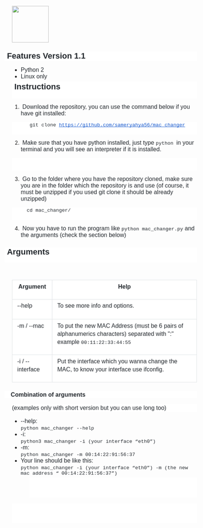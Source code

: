 <img src="https://i.ibb.co/zVqQbym/oie-f-IVAi-Ot-Ik-K4e.png" width="100"> </a>

<h3 style="line-height: 1.2; margin-left: -15pt; background-color: #ffffff; margin-top: 18pt; margin-bottom: 12pt;"><strong><span style="font-size: 16.5pt; font-family: Arial; color: #24292e; background-color: transparent; font-variant: normal; text-decoration: none; vertical-align: baseline; white-space: pre-wrap;"> Fea</span></strong><strong style="font-size: 14px;"><span style="font-size: 16.5pt; font-family: Arial; color: #24292e; background-color: transparent; font-variant: normal; text-decoration: none; vertical-align: baseline; white-space: pre-wrap;">tures Version 1.1</span></strong></h3>
<ul style="margin-top: 0pt; margin-bottom: 0pt;">
<li><span style="font-size: 12pt; font-family: Arial; color: #24292e; background-color: transparent; font-weight: 400; font-variant: normal; text-decoration: none; vertical-align: baseline; white-space: pre-wrap;">Python 2</span></li>
<li><span style="font-size: 12pt; font-family: Arial; color: #24292e; background-color: transparent; font-weight: 400; font-variant: normal; text-decoration: none; vertical-align: baseline; white-space: pre-wrap;">Linux only</span></li>
</ul>
<p style="line-height: 1.38; background-color: #ffffff; margin-top: 3pt; margin-bottom: 0pt; padding: 0pt 0pt 12pt 0pt;"><strong><span style="font-size: 16.5pt; font-family: Arial; color: #24292e; background-color: transparent; font-variant: normal; text-decoration: none; vertical-align: baseline; white-space: pre-wrap;"> Instru</span></strong><strong><span style="font-size: 16.5pt; font-family: Arial; color: #24292e; background-color: transparent; font-variant: normal; text-decoration: none; vertical-align: baseline; white-space: pre-wrap;">ctions</span></strong></p>
<ol>
<li><span style="font-size: 12pt; font-family: Arial; color: #24292e; background-color: transparent; font-weight: 400; font-variant: normal; text-decoration: none; vertical-align: baseline; white-space: pre-wrap;"> Download the repository, you can use the command below if you have git installed:</span></li>
</ol>
<p style="line-height: 1.38; background-color: #ffffff; margin-top: 0pt; margin-bottom: 0pt; padding: 0pt 0pt 12pt 0pt;"><code><span style="font-size: 10pt; font-family: 'Courier New'; color: #24292e; background-color: transparent; font-weight: 400; font-variant: normal; text-decoration: none; vertical-align: baseline; white-space: pre-wrap;">      git clone </span><a style="text-decoration: none;" href="https://github.com/sameryahya56/mac_changer"><span style="font-size: 10pt; font-family: 'Courier New'; color: #1155cc; background-color: transparent; font-weight: 400; font-variant: normal; text-decoration: underline; -webkit-text-decoration-skip: none; text-decoration-skip-ink: none; vertical-align: baseline; white-space: pre-wrap;">https://github.com/sameryahya56/mac_changer</span></a></code></p>
<ol start="2">
<li><span style="font-size: 12pt; font-family: Arial; color: #24292e; background-color: transparent; font-weight: 400; font-variant: normal; text-decoration: none; vertical-align: baseline; white-space: pre-wrap;"> Make sure that you have python installed, just type <code><span style="font-family: 'courier new', courier; font-size: 10pt;">python </span></code>in your terminal and you will see an interpreter if it is installed.</span></li>
</ol>
<p style="line-height: 1.38; background-color: #ffffff; margin-top: 0pt; margin-bottom: 0pt; padding: 0pt 0pt 12pt 0pt;">&nbsp;</p>
<ol start="3">
<li><span style="font-size: 12pt; font-family: Arial; color: #24292e; background-color: transparent; font-weight: 400; font-variant: normal; text-decoration: none; vertical-align: baseline; white-space: pre-wrap;"> Go to the folder where you have the repository cloned, make sure you are in the folder which the repository is and use (of course, it must be unzipped if you used git clone it should be already unzipped)</span></li>
</ol>
<p style="line-height: 1.38; background-color: #ffffff; margin-top: 0pt; margin-bottom: 0pt; padding: 0pt 0pt 12pt 0pt;"><code><span style="font-size: 10pt; font-family: 'Courier New'; color: #24292e; background-color: transparent; font-weight: 400; font-variant: normal; text-decoration: none; vertical-align: baseline; white-space: pre-wrap;">     cd mac_changer/</span></code></p>
<ol start="4">
<li><span style="font-size: 12pt; font-family: Arial; color: #24292e; background-color: transparent; font-weight: 400; font-variant: normal; text-decoration: none; vertical-align: baseline; white-space: pre-wrap;"> Now you have to run the program like </span><code><span style="font-size: 10pt; font-family: 'Courier New'; color: #24292e; background-color: transparent; font-weight: 400; font-variant: normal; text-decoration: none; vertical-align: baseline; white-space: pre-wrap;">python mac_changer.py</span></code><span style="font-size: 12pt; font-family: Arial; color: #24292e; background-color: transparent; font-weight: 400; font-variant: normal; text-decoration: none; vertical-align: baseline; white-space: pre-wrap;"> and the arguments (check the section below)</span></li>
</ol>
<h3 style="line-height: 1.2; margin-left: -15pt; background-color: #ffffff; margin-top: 18pt; margin-bottom: 0pt; padding: 0pt 0pt 12pt 0pt;"><strong><span style="font-size: 16.5pt; font-family: Arial; color: #24292e; background-color: transparent; font-variant: normal; text-decoration: none; vertical-align: baseline; white-space: pre-wrap;"> Arguments</span></strong></h3>
<p>&nbsp;</p>
<table style="border: none; border-collapse: collapse;">
<tbody>
<tr style="height: 25pt;">
<td style="vertical-align: top; background-color: #ffffff; padding: 5pt 10pt 5pt 10pt; overflow: hidden; overflow-wrap: break-word; border: solid #dfe2e5 0.75pt;">
<p style="line-height: 1.38; text-align: center; margin-top: 0pt; margin-bottom: 12pt;"><strong><span style="font-size: 12pt; font-family: Arial; color: #24292e; background-color: transparent; font-variant: normal; text-decoration: none; vertical-align: baseline; white-space: pre-wrap;">Argument</span></strong></p>
</td>
<td style="vertical-align: top; background-color: #ffffff; padding: 5pt 10pt 5pt 10pt; overflow: hidden; overflow-wrap: break-word; border: solid #dfe2e5 0.75pt;">
<p style="line-height: 1.38; text-align: center; margin-top: 0pt; margin-bottom: 12pt;"><strong><span style="font-size: 12pt; font-family: Arial; color: #24292e; background-color: transparent; font-variant: normal; text-decoration: none; vertical-align: baseline; white-space: pre-wrap;">Help</span></strong></p>
</td>
</tr>
<tr style="height: 41pt;">
<td style="vertical-align: top; background-color: #ffffff; padding: 5pt 10pt 5pt 10pt; overflow: hidden; overflow-wrap: break-word; border: solid #dfe2e5 0.75pt;">
<p style="line-height: 1.38; margin-top: 0pt; margin-bottom: 12pt;"><span style="font-size: 12pt; font-family: Arial; color: #24292e; background-color: transparent; font-weight: 400; font-variant: normal; text-decoration: none; vertical-align: baseline; white-space: pre-wrap;">--help</span></p>
</td>
<td style="vertical-align: top; background-color: #ffffff; padding: 5pt 10pt 5pt 10pt; overflow: hidden; overflow-wrap: break-word; border: solid #dfe2e5 0.75pt;">
<p style="line-height: 1.38; margin-top: 0pt; margin-bottom: 12pt;"><span style="font-size: 12pt; font-family: Arial; color: #24292e; background-color: transparent; font-weight: 400; font-variant: normal; text-decoration: none; vertical-align: baseline; white-space: pre-wrap;">To see more info and options.</span></p>
</td>
</tr>
<tr style="height: 41pt;">
<td style="vertical-align: top; background-color: #ffffff; padding: 5pt 10pt 5pt 10pt; overflow: hidden; overflow-wrap: break-word; border: solid #dfe2e5 0.75pt;">
<p style="line-height: 1.38; margin-top: 0pt; margin-bottom: 12pt;"><span style="font-size: 12pt; font-family: Arial; color: #24292e; background-color: transparent; font-weight: 400; font-variant: normal; text-decoration: none; vertical-align: baseline; white-space: pre-wrap;">-m / --mac</span></p>
</td>
<td style="vertical-align: top; background-color: #ffffff; padding: 5pt 10pt 5pt 10pt; overflow: hidden; overflow-wrap: break-word; border: solid #dfe2e5 0.75pt;">
<p style="line-height: 1.38; margin-top: 0pt; margin-bottom: 12pt;"><span style="font-size: 12pt; font-family: Arial; color: #24292e; background-color: transparent; font-weight: 400; font-variant: normal; text-decoration: none; vertical-align: baseline; white-space: pre-wrap;">To put the new MAC Address (must be 6 pairs of alphanumerics characters) separated with ":" example </span><code><span style="font-size: 10pt; font-family: 'Courier New'; color: #24292e; background-color: transparent; font-weight: 400; font-variant: normal; text-decoration: none; vertical-align: baseline; white-space: pre-wrap;">00:11:22:33:44:55</span></code></p>
</td>
</tr>
<tr style="height: 41pt;">
<td style="vertical-align: top; background-color: #ffffff; padding: 5pt 10pt 5pt 10pt; overflow: hidden; overflow-wrap: break-word; border: solid #dfe2e5 0.75pt;">
<p style="line-height: 1.38; margin-top: 0pt; margin-bottom: 12pt;"><span style="font-size: 12pt; font-family: Arial; color: #24292e; background-color: transparent; font-weight: 400; font-variant: normal; text-decoration: none; vertical-align: baseline; white-space: pre-wrap;">-i / --interface</span></p>
</td>
<td style="vertical-align: top; background-color: #ffffff; padding: 5pt 10pt 5pt 10pt; overflow: hidden; overflow-wrap: break-word; border: solid #dfe2e5 0.75pt;">
<p style="line-height: 1.38; margin-top: 0pt; margin-bottom: 12pt;"><span style="font-size: 12pt; font-family: Arial; color: #24292e; background-color: transparent; font-weight: 400; font-variant: normal; text-decoration: none; vertical-align: baseline; white-space: pre-wrap;">Put the interface which you wanna change the MAC, to know your interface use ifconfig.</span></p>
</td>
</tr>
</tbody>
</table>
<h4 style="line-height: 1.2; margin-left: -15pt; background-color: #ffffff; margin-top: 18pt; margin-bottom: 12pt;">&nbsp; &nbsp; &nbsp;<strong><span style="font-size: 12pt; font-family: Arial; color: #24292e; background-color: transparent; font-variant: normal; text-decoration: none; vertical-align: baseline; white-space: pre-wrap;">Combination of arguments</span></strong></h4>
<p style="line-height: 1.38; background-color: #ffffff; margin-top: 0pt; margin-bottom: 12pt;"><span style="font-size: 12pt; font-family: Arial; color: #24292e; background-color: transparent; font-weight: 400; font-variant: normal; text-decoration: none; vertical-align: baseline; white-space: pre-wrap;">(examples only with short version but you can use long too)</span></p>
<ul style="margin-top: 0pt; margin-bottom: 0pt;">
<li><span style="font-size: 12pt; font-family: Arial; color: #24292e; background-color: transparent; font-weight: 400; font-variant: normal; text-decoration: none; vertical-align: baseline; white-space: pre-wrap;">--help:</span><span style="font-size: 12pt; font-family: Arial; color: #24292e; background-color: transparent; font-weight: 400; font-variant: normal; text-decoration: none; vertical-align: baseline; white-space: pre-wrap;"><br /></span><code><span style="font-size: 10pt; font-family: 'Courier New'; color: #24292e; background-color: transparent; font-weight: 400; font-variant: normal; text-decoration: none; vertical-align: baseline; white-space: pre-wrap;">python mac_changer --help</span></code></li>
<li><span style="font-size: 12pt; font-family: Arial; color: #24292e; background-color: transparent; font-weight: 400; font-variant: normal; text-decoration: none; vertical-align: baseline; white-space: pre-wrap;">-i:</span><span style="font-size: 12pt; font-family: Arial; color: #24292e; background-color: transparent; font-weight: 400; font-variant: normal; text-decoration: none; vertical-align: baseline; white-space: pre-wrap;"><br /></span><code><span style="font-size: 10pt; font-family: 'Courier New'; color: #24292e; background-color: transparent; font-weight: 400; font-variant: normal; text-decoration: none; vertical-align: baseline; white-space: pre-wrap;">python3 mac_changer -i (your interface &ldquo;eth0&rdquo;)</span></code></li>
<li><span style="font-size: 12pt; font-family: Arial; color: #24292e; background-color: transparent; font-weight: 400; font-variant: normal; text-decoration: none; vertical-align: baseline; white-space: pre-wrap;">-m:</span><span style="font-size: 12pt; font-family: Arial; color: #24292e; background-color: transparent; font-weight: 400; font-variant: normal; text-decoration: none; vertical-align: baseline; white-space: pre-wrap;"><br /></span><code><span style="font-size: 10pt; font-family: 'Courier New'; color: #24292e; background-color: transparent; font-weight: 400; font-variant: normal; text-decoration: none; vertical-align: baseline; white-space: pre-wrap;">python mac_changer -m 00:14:22:91:56:37</span><span style="font-size: 12pt; font-family: Arial; color: #24292e; background-color: transparent; font-weight: 400; font-variant: normal; text-decoration: none; vertical-align: baseline; white-space: pre-wrap;">&nbsp;</span></code></li>
<li><span style="font-size: 12pt; font-family: Arial; color: #24292e; background-color: transparent; font-weight: 400; font-variant: normal; text-decoration: none; vertical-align: baseline; white-space: pre-wrap;">Your line should be like this:</span><span style="font-size: 12pt; font-family: Arial; color: #24292e; background-color: transparent; font-weight: 400; font-variant: normal; text-decoration: none; vertical-align: baseline; white-space: pre-wrap;"><br /></span><code><span style="font-size: 10pt; font-family: 'Courier New'; color: #24292e; background-color: transparent; font-weight: 400; font-variant: normal; text-decoration: none; vertical-align: baseline; white-space: pre-wrap;">python mac_changer -i (your interface &ldquo;eth0&rdquo;) -m (the new mac address &ldquo;</span> <span style="font-size: 10pt; font-family: 'Courier New'; color: #24292e; background-color: transparent; font-weight: 400; font-variant: normal; text-decoration: none; vertical-align: baseline; white-space: pre-wrap;">00:14:22:91:56:37&rdquo;)</span></code></li>
</ul>
<p style="line-height: 1.38; margin-left: 36pt; background-color: #ffffff; margin-top: 3pt; margin-bottom: 0pt; padding: 0pt 0pt 12pt 0pt;">&nbsp;</p>
<p style="line-height: 1.38; margin-left: 36pt; background-color: #ffffff; margin-top: 0pt; margin-bottom: 12pt; padding: -9pt 0pt 0pt 0pt;"><span style="font-size: 10pt; font-family: Comfortaa,cursive; color: #24292e; background-color: transparent; font-weight: 400; font-variant: normal; text-decoration: none; vertical-align: baseline; white-space: pre-wrap;">&nbsp;</span></p>
<p style="line-height: 1.38; background-color: #ffffff; margin-top: 3pt; margin-bottom: 0pt; padding: 0pt 0pt 12pt 0pt;">&nbsp;</p>
<p style="line-height: 1.38; background-color: #ffffff; margin-top: 0pt; margin-bottom: 0pt; padding: -9pt 0pt 12pt 0pt;">&nbsp;</p>
<p>&nbsp;</p>
